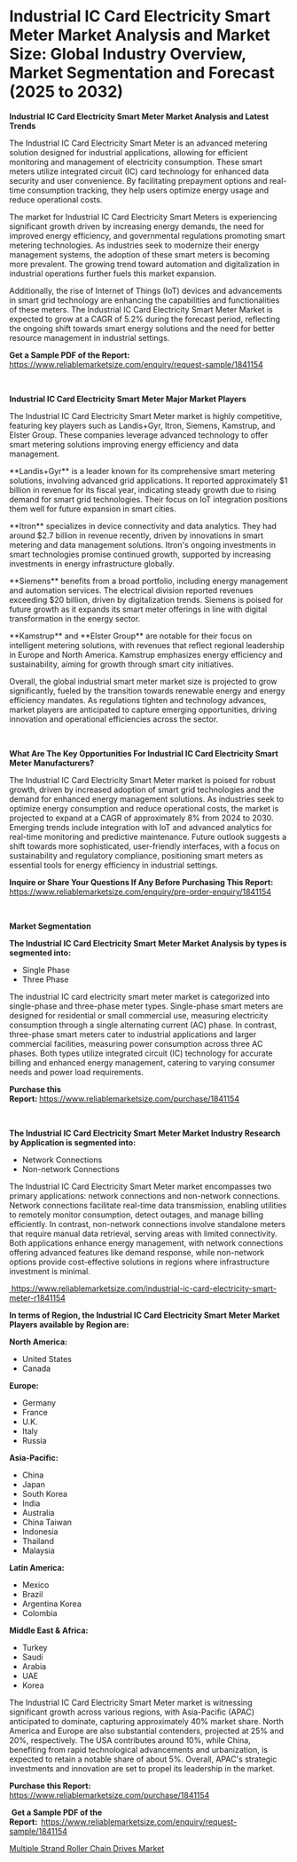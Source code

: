 <p><h1>Industrial IC Card Electricity Smart Meter Market Analysis and Market Size: Global Industry Overview, Market Segmentation and Forecast (2025 to 2032)</h1></p><p><strong>Industrial IC Card Electricity Smart Meter Market Analysis and Latest Trends</strong></p>
<p><p>The Industrial IC Card Electricity Smart Meter is an advanced metering solution designed for industrial applications, allowing for efficient monitoring and management of electricity consumption. These smart meters utilize integrated circuit (IC) card technology for enhanced data security and user convenience. By facilitating prepayment options and real-time consumption tracking, they help users optimize energy usage and reduce operational costs.</p><p>The market for Industrial IC Card Electricity Smart Meters is experiencing significant growth driven by increasing energy demands, the need for improved energy efficiency, and governmental regulations promoting smart metering technologies. As industries seek to modernize their energy management systems, the adoption of these smart meters is becoming more prevalent. The growing trend toward automation and digitalization in industrial operations further fuels this market expansion.</p><p>Additionally, the rise of Internet of Things (IoT) devices and advancements in smart grid technology are enhancing the capabilities and functionalities of these meters. The Industrial IC Card Electricity Smart Meter Market is expected to grow at a CAGR of 5.2% during the forecast period, reflecting the ongoing shift towards smart energy solutions and the need for better resource management in industrial settings.</p></p>
<p><strong>Get a Sample PDF of the Report:&nbsp;</strong> <a href="https://www.reliablemarketsize.com/enquiry/request-sample/1841154?utm_campaign=3248&utm_medium=2&utm_source=Github&utm_content=ia&utm_term=12042025&utm_id=industrial-ic-card-electricity-smart-meter">https://www.reliablemarketsize.com/enquiry/request-sample/1841154</a></p>
<p>&nbsp;</p>
<p><strong>Industrial IC Card Electricity Smart Meter Major Market Players</strong></p>
<p><p>The Industrial IC Card Electricity Smart Meter market is highly competitive, featuring key players such as Landis+Gyr, Itron, Siemens, Kamstrup, and Elster Group. These companies leverage advanced technology to offer smart metering solutions improving energy efficiency and data management.</p><p>**Landis+Gyr** is a leader known for its comprehensive smart metering solutions, involving advanced grid applications. It reported approximately $1 billion in revenue for its fiscal year, indicating steady growth due to rising demand for smart grid technologies. Their focus on IoT integration positions them well for future expansion in smart cities.</p><p>**Itron** specializes in device connectivity and data analytics. They had around $2.7 billion in revenue recently, driven by innovations in smart metering and data management solutions. Itron's ongoing investments in smart technologies promise continued growth, supported by increasing investments in energy infrastructure globally.</p><p>**Siemens** benefits from a broad portfolio, including energy management and automation services. The electrical division reported revenues exceeding $20 billion, driven by digitalization trends. Siemens is poised for future growth as it expands its smart meter offerings in line with digital transformation in the energy sector.</p><p>**Kamstrup** and **Elster Group** are notable for their focus on intelligent metering solutions, with revenues that reflect regional leadership in Europe and North America. Kamstrup emphasizes energy efficiency and sustainability, aiming for growth through smart city initiatives.</p><p>Overall, the global industrial smart meter market size is projected to grow significantly, fueled by the transition towards renewable energy and energy efficiency mandates. As regulations tighten and technology advances, market players are anticipated to capture emerging opportunities, driving innovation and operational efficiencies across the sector.</p></p>
<p>&nbsp;</p>
<p><strong>What Are The Key Opportunities For Industrial IC Card Electricity Smart Meter Manufacturers?</strong></p>
<p><p>The Industrial IC Card Electricity Smart Meter market is poised for robust growth, driven by increased adoption of smart grid technologies and the demand for enhanced energy management solutions. As industries seek to optimize energy consumption and reduce operational costs, the market is projected to expand at a CAGR of approximately 8% from 2024 to 2030. Emerging trends include integration with IoT and advanced analytics for real-time monitoring and predictive maintenance. Future outlook suggests a shift towards more sophisticated, user-friendly interfaces, with a focus on sustainability and regulatory compliance, positioning smart meters as essential tools for energy efficiency in industrial settings.</p></p>
<p><strong>Inquire or Share Your Questions If Any Before Purchasing This Report:</strong> <a href="https://www.reliablemarketsize.com/enquiry/pre-order-enquiry/1841154?utm_campaign=3248&utm_medium=2&utm_source=Github&utm_content=ia&utm_term=12042025&utm_id=industrial-ic-card-electricity-smart-meter">https://www.reliablemarketsize.com/enquiry/pre-order-enquiry/1841154</a></p>
<p>&nbsp;</p>
<p><strong>Market Segmentation</strong></p>
<p><strong>The Industrial IC Card Electricity Smart Meter Market Analysis by types is segmented into:</strong></p>
<p><ul><li>Single Phase</li><li>Three Phase</li></ul></p>
<p><p>The industrial IC card electricity smart meter market is categorized into single-phase and three-phase meter types. Single-phase smart meters are designed for residential or small commercial use, measuring electricity consumption through a single alternating current (AC) phase. In contrast, three-phase smart meters cater to industrial applications and larger commercial facilities, measuring power consumption across three AC phases. Both types utilize integrated circuit (IC) technology for accurate billing and enhanced energy management, catering to varying consumer needs and power load requirements.</p></p>
<p><strong>Purchase this Report:&nbsp;</strong><a href="https://www.reliablemarketsize.com/purchase/1841154?utm_campaign=3248&utm_medium=2&utm_source=Github&utm_content=ia&utm_term=12042025&utm_id=industrial-ic-card-electricity-smart-meter">https://www.reliablemarketsize.com/purchase/1841154</a></p>
<p>&nbsp;</p>
<p><strong>The Industrial IC Card Electricity Smart Meter Market Industry Research by Application is segmented into:</strong></p>
<p><ul><li>Network Connections</li><li>Non-network Connections</li></ul></p>
<p><p>The Industrial IC Card Electricity Smart Meter market encompasses two primary applications: network connections and non-network connections. Network connections facilitate real-time data transmission, enabling utilities to remotely monitor consumption, detect outages, and manage billing efficiently. In contrast, non-network connections involve standalone meters that require manual data retrieval, serving areas with limited connectivity. Both applications enhance energy management, with network connections offering advanced features like demand response, while non-network options provide cost-effective solutions in regions where infrastructure investment is minimal.</p></p>
<p><a href="https://www.reliablemarketsize.com/industrial-ic-card-electricity-smart-meter-r1841154?utm_campaign=3248&utm_medium=2&utm_source=Github&utm_content=ia&utm_term=12042025&utm_id=industrial-ic-card-electricity-smart-meter">&nbsp;https://www.reliablemarketsize.com/industrial-ic-card-electricity-smart-meter-r1841154</a></p>
<p><strong>In terms of Region, the Industrial IC Card Electricity Smart Meter Market Players available by Region are:</strong></p>
<p>
    <p> <strong> North America: </strong>
        <ul>
            <li>United States</li>
            <li>Canada</li>
        </ul>
        </p> 
    <p> <strong> Europe: </strong>
        <ul>
            <li>Germany</li>
            <li>France</li>
            <li>U.K.</li>
            <li>Italy</li>
            <li>Russia</li>
        </ul>
        </p> 
    <p> <strong> Asia-Pacific: </strong>
        <ul>
            <li>China</li>
            <li>Japan</li>
            <li>South Korea</li>
            <li>India</li>
            <li>Australia</li>
            <li>China Taiwan</li>
            <li>Indonesia</li>
            <li>Thailand</li>
            <li>Malaysia</li>
        </ul>
        </p> 
    <p> <strong> Latin America: </strong>
        <ul>
            <li>Mexico</li>
            <li>Brazil</li>
            <li>Argentina Korea</li>
            <li>Colombia</li>
        </ul>
        </p> 
    <p> <strong> Middle East & Africa: </strong>
        <ul>
            <li>Turkey</li>
            <li>Saudi</li>
            <li>Arabia</li>
            <li>UAE</li>
            <li>Korea</li>
        </ul>
    </p>
    </p>
<p><p>The Industrial IC Card Electricity Smart Meter market is witnessing significant growth across various regions, with Asia-Pacific (APAC) anticipated to dominate, capturing approximately 40% market share. North America and Europe are also substantial contenders, projected at 25% and 20%, respectively. The USA contributes around 10%, while China, benefiting from rapid technological advancements and urbanization, is expected to retain a notable share of about 5%. Overall, APAC's strategic investments and innovation are set to propel its leadership in the market.</p></p>
<p><strong>Purchase this Report: </strong><a href="https://www.reliablemarketsize.com/purchase/1841154?utm_campaign=3248&utm_medium=2&utm_source=Github&utm_content=ia&utm_term=12042025&utm_id=industrial-ic-card-electricity-smart-meter">https://www.reliablemarketsize.com/purchase/1841154</a></p>
<p>&nbsp;<strong>Get a Sample PDF of the Report:&nbsp;&nbsp;</strong><a href="https://www.reliablemarketsize.com/enquiry/request-sample/1841154?utm_campaign=3248&utm_medium=2&utm_source=Github&utm_content=ia&utm_term=12042025&utm_id=industrial-ic-card-electricity-smart-meter">https://www.reliablemarketsize.com/enquiry/request-sample/1841154</a></p>
<p><strong></strong></p>
<p><p><a href="https://github.com/boysabotzoc/Market-Research-Report-List-1/blob/main/multiple-strand-roller-chain-drives-market.md?utm_campaign=3248&utm_medium=2&utm_source=Github&utm_content=ia&utm_term=12042025&utm_id=industrial-ic-card-electricity-smart-meter">Multiple Strand Roller Chain Drives Market</a></p></p>